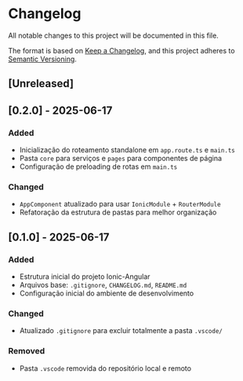 # Changelog

All notable changes to this project will be documented in this file.

The format is based on [Keep a Changelog](https://keepachangelog.com/en/1.1.0/),
and this project adheres to [Semantic Versioning](https://semver.org/spec/v2.0.0.html).

## [Unreleased]

## [0.2.0] - 2025-06-17

### Added

- Inicialização do roteamento standalone em `app.route.ts` e `main.ts`
- Pasta `core` para serviços e `pages` para componentes de página
- Configuração de preloading de rotas em `main.ts`

### Changed

- `AppComponent` atualizado para usar `IonicModule` + `RouterModule`
- Refatoração da estrutura de pastas para melhor organização

## [0.1.0] - 2025-06-17

### Added

- Estrutura inicial do projeto Ionic-Angular
- Arquivos base: `.gitignore`, `CHANGELOG.md`, `README.md`
- Configuração inicial do ambiente de desenvolvimento

### Changed

- Atualizado `.gitignore` para excluir totalmente a pasta `.vscode/`

### Removed

- Pasta `.vscode` removida do repositório local e remoto

